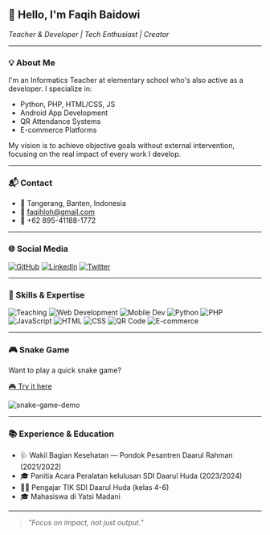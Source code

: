 ## 👋 Hello, I'm Faqih Baidowi

*Teacher & Developer | Tech Enthusiast | Creator*

---

### 💡 About Me

I'm an Informatics Teacher at elementary school who's also active as a developer. I specialize in:

* Python, PHP, HTML/CSS, JS
* Android App Development
* QR Attendance Systems
* E-commerce Platforms

My vision is to achieve objective goals without external intervention, focusing on the real impact of every work I develop.

---

### 📬 Contact

* 📍 Tangerang, Banten, Indonesia
* 📧 [faqihloh@gmail.com](mailto:faqihloh@gmail.com)
* 📱 +62 895-41188-1772

---

### 🌐 Social Media

[![GitHub](https://img.shields.io/badge/GitHub-000?style=for-the-badge\&logo=github\&logoColor=white)](https://github.com/username)
[![LinkedIn](https://img.shields.io/badge/LinkedIn-0077B5?style=for-the-badge\&logo=linkedin\&logoColor=white)](https://linkedin.com/in/username)
[![Twitter](https://img.shields.io/badge/Twitter-1DA1F2?style=for-the-badge\&logo=twitter\&logoColor=white)](https://twitter.com/username)

---

### 🧠 Skills & Expertise

![Teaching](https://img.shields.io/badge/Teaching-blue?style=for-the-badge)
![Web Development](https://img.shields.io/badge/Web%20Dev-0ea5e9?style=for-the-badge)
![Mobile Dev](https://img.shields.io/badge/Mobile%20App-orange?style=for-the-badge)
![Python](https://img.shields.io/badge/Python-3670A0?style=for-the-badge\&logo=python\&logoColor=white)
![PHP](https://img.shields.io/badge/PHP-777BB4?style=for-the-badge\&logo=php\&logoColor=white)
![JavaScript](https://img.shields.io/badge/JS-F7DF1E?style=for-the-badge\&logo=javascript\&logoColor=black)
![HTML](https://img.shields.io/badge/HTML-E34F26?style=for-the-badge\&logo=html5\&logoColor=white)
![CSS](https://img.shields.io/badge/CSS-1572B6?style=for-the-badge\&logo=css3\&logoColor=white)
![QR Code](https://img.shields.io/badge/QR%20Code-blueviolet?style=for-the-badge)
![E-commerce](https://img.shields.io/badge/E--commerce-green?style=for-the-badge)

---

### 🎮 Snake Game

Want to play a quick snake game?

[🎮 Try it here](https://your-website.com/snake)

![snake-game-demo](https://your-website.com/assets/snake-demo.gif)

---

### 📚 Experience & Education

* 🩺 Wakil Bagian Kesehatan — Pondok Pesantren Daarul Rahman (2021/2022)
* 🎓 Panitia Acara Peralatan kelulusan SDI Daarul Huda (2023/2024)
* 🧑‍🏫 Pengajar TIK SDI Daarul Huda (kelas 4-6)
* 🎓 Mahasiswa di Yatsi Madani

---

> *"Focus on impact, not just output."*
